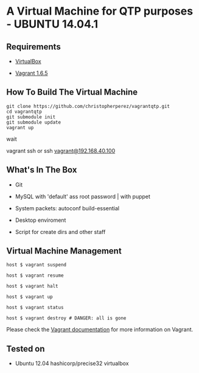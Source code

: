 # A Virtual Machine for QTP purposes - UBUNTU 14.04.1

## Requirements

* [VirtualBox](https://www.virtualbox.org)

* [Vagrant 1.6.5](http://vagrantup.com) 

## How To Build The Virtual Machine

    git clone https://github.com/christopherperez/vagrantqtp.git
    cd vagrantqtp
    git submodule init
    git submodule update
    vagrant up

wait

vagrant ssh 
or
ssh vagrant@192.168.40.100



## What's In The Box

* Git

* MySQL with 'default' ass root password | with puppet

* System packets: autoconf build-essential

* Desktop enviroment

* Script for create dirs and other staff


## Virtual Machine Management

    host $ vagrant suspend

    host $ vagrant resume

    host $ vagrant halt

    host $ vagrant up

    host $ vagrant status

    host $ vagrant destroy # DANGER: all is gone

Please check the [Vagrant documentation](http://docs.vagrantup.com/v2/) for more information on Vagrant.


## Tested on

* Ubuntu 12.04 hashicorp/precise32 virtualbox
